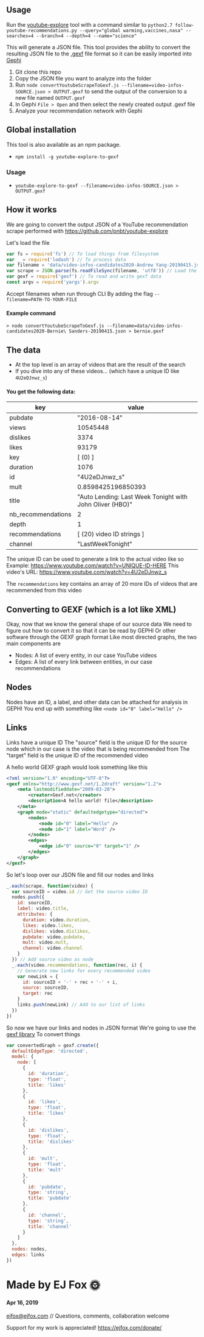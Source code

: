 ## Usage
Run the [youtube-explore]() tool with a command similar to `python2.7 follow-youtube-recommendations.py --query="global warming,vaccines,nasa" --searches=4 --branch=4 --depth=4 --name="science"`

This will generate a JSON file. This tool provides the ability to convert the resulting JSON file to the [.gexf](https://gephi.org/gexf/format/) file format so it can be easily imported into [Gephi](https://gephi.org/)

1. Git clone this repo
1. Copy the JSON file you want to analyze into the folder
1. Run `node convertYoutubeScrapeToGexf.js --filename=video-infos-SOURCE.json > OUTPUT.gexf` to send the output of the conversion to a new file named `OUTPUT.gexf`
1. In Gephi `File > Open` and then select the newly created output .gexf file
1. Analyze your recommendation network with Gephi

## Global installation
This tool is also available as an npm package.

+ `npm install -g youtube-explore-to-gexf`

### Usage
+ `youtube-explore-to-gexf --filename=video-infos-SOURCE.json > OUTPUT.gexf`

## How it works
We are going to convert the output JSON of a YouTube recommendation scrape performed with https://github.com/pnbt/youtube-explore

Let's load the file
```javascript
var fs = require('fs') // To load things from filesystem
var _ = require('lodash') // To process data
var filename = 'data/video-infos-candidates2020-Andrew Yang-20190415.json' // File to process
var scrape = JSON.parse(fs.readFileSync(filename, 'utf8')) // Load the file
var gexf = require('gexf') // To read and write gexf data
const argv = require('yargs').argv
```

Accept filenames when run through CLI
By adding the flag `--filename=PATH-TO-YOUR-FILE`

#### Example command
`> node convertYoutubeScrapeToGexf.js --filename=data/video-infos-candidates2020-Bernie\ Sanders-20190415.json > bernie.gexf`

## The data
+ At the top level is an array of videos that are the result of the search
+ If you dive into any of these videos... (which have a unique ID like `4U2eDJnwz_s`)

#### You get the following data:
|key | value |
|----|--------|
|pubdate|   "2016-08-14"|
|views|     10545448|
|dislikes|  3374|
|likes|     93179|
|key|       [ (0) ]|
|duration|  1076|
|id|        "4U2eDJnwz_s"|
|mult|      0.8598425196850393|
|title|     "Auto Lending: Last Week Tonight with John Oliver (HBO)"|
|nb_recommendations| 2|
|depth|     1|
|recommendations|    [ (20) video ID strings ]|
|channel|   "LastWeekTonight"|

The unique ID can be used to generate a link to the actual video like so
Example: https://www.youtube.com/watch?v=UNIQUE-ID-HERE
This video's URL: https://www.youtube.com/watch?v=4U2eDJnwz_s  

The `recommendations` key contains an array of 20 more IDs of videos that are recommended from this video

## Converting to GEXF (which is a lot like XML)

Okay, now that we know the general shape of our source data
We need to figure out how to convert it so that it can be read by GEPHI
Or other software through the GEXF graph format
Like most directed graphs, the two main components are
+ Nodes: A list of every entity, in our case YouTube videos
+ Edges: A list of every link between entities, in our case recommendations

## Nodes
Nodes have an ID, a label, and other data can be attached for analysis in GEPHI
You end up with something like `<node id="0" label="Hello" />`

## Links
Links have a unique ID
The "source" field is the unique ID for the source node which in our case is the video that is being recommended from
The "target" field is the unique ID of the recommended video

A hello world GEXF graph would look something like this
```xml
<?xml version="1.0" encoding="UTF-8"?>
<gexf xmlns="http://www.gexf.net/1.2draft" version="1.2">
    <meta lastmodifieddate="2009-03-20">
        <creator>Gexf.net</creator>
        <description>A hello world! file</description>
    </meta>
    <graph mode="static" defaultedgetype="directed">
        <nodes>
            <node id="0" label="Hello" />
            <node id="1" label="Word" />
        </nodes>
        <edges>
            <edge id="0" source="0" target="1" />
        </edges>
    </graph>
</gexf>
```

So let's loop over our JSON file and fill our nodes and links
```javascript
_.each(scrape, function(video) {
  var sourceID = video.id // Get the source video ID
  nodes.push({
    id: sourceID,
    label: video.title,
    attributes: {
      duration: video.duration,
      likes: video.likes,
      dislikes: video.dislikes,
      pubdate: video.pubdate,
      mult: video.mult,
      channel: video.channel
    }
  }) // Add source video as node
  _.each(video.recommendations, function(rec, i) {
    // Generate new links for every recommended video
    var newLink = {
      id: sourceID + '-' + rec + '-' + i,
      source: sourceID,
      target: rec
    }
    links.push(newLink) // Add to our list of links
  })
})
```

So now we have our links and nodes in JSON format
We're going to use the [gexf library](https://github.com/Yomguithereal/gexf#writer)
To convert things

```javascript
var convertedGraph = gexf.create({
  defaultEdgeType: 'directed',
  model: {
    node: [
      {
        id: 'duration',
        type: 'float',
        title: 'likes'
      },
      {
        id: 'likes',
        type: 'float',
        title: 'likes'
      },
      {
        id: 'dislikes',
        type: 'float',
        title: 'dislikes'
      },
      {
        id: 'mult',
        type: 'float',
        title: 'mult'
      },
      {
        id: 'pubdate',
        type: 'string',
        title: 'pubdate'
      },
      {
        id: 'channel',
        type: 'string',
        title: 'channel'
      }
    ]
  },
  nodes: nodes,
  edges: links
})
```

# Made by EJ Fox 🌞
#### Apr 16, 2019

ejfox@ejfox.com // Questions, comments, collaboration welcome

Support for my work is appreciated! https://ejfox.com/donate/
